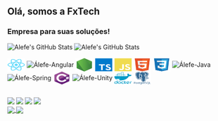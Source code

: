 ## Olá, somos a FxTech
### Empresa para suas soluções!

<div style="display: inline_block">
 <img height=180em style="display: flex, flex: 1" alt="Alefe's GitHub Stats" src="https://github-readme-stats-sigma-five.vercel.app/api?username=AlefeSk8&show_icons=true&theme=tokyonight" />
 <img height=180em width=300px alt="Alefe's GitHub Stats" src="https://github-readme-stats.vercel.app/api/top-langs/?username=AlefeSk8&layout=compact&langs_count=8&theme=tokyonight&hide=ShaderLab,HLSL" />
</div>
 
<div style="display: inline_block"><br>
  <img align="center" alt="Álefe-React" height="30" width="40" src="https://raw.githubusercontent.com/devicons/devicon/master/icons/react/react-original.svg">
  <img align="center" alt="Álefe-Angular" height="30" width="40" src="https://cdn.jsdelivr.net/gh/devicons/devicon/icons/angularjs/angularjs-original.svg">
  <img align="center" alt="Álefe-Node" height="30" width="40" src="https://raw.githubusercontent.com/devicons/devicon/master/icons/nodejs/nodejs-original.svg">
  <img align="center" alt="Álefe-Ts" height="30" width="40" src="https://raw.githubusercontent.com/devicons/devicon/master/icons/typescript/typescript-plain.svg">
  <img align="center" alt="Álefe-Js" height="30" width="40" src="https://raw.githubusercontent.com/devicons/devicon/master/icons/javascript/javascript-plain.svg">
  <img align="center" alt="Álefe-HTML" height="30" width="40" src="https://raw.githubusercontent.com/devicons/devicon/master/icons/html5/html5-original.svg">
  <img align="center" alt="Álefe-CSS" height="30" width="40" src="https://raw.githubusercontent.com/devicons/devicon/master/icons/css3/css3-original.svg">
  <img align="center" alt="Álefe-Java" height="30" width="40" src="https://cdn.jsdelivr.net/gh/devicons/devicon/icons/java/java-original-wordmark.svg" />
  <img align="center" alt="Álefe-Spring" height="30" width="40" src="https://cdn.jsdelivr.net/gh/devicons/devicon/icons/spring/spring-original.svg">
  <img align="center" alt="Álefe-Csharp" height="30" width="40" src="https://raw.githubusercontent.com/devicons/devicon/master/icons/csharp/csharp-original.svg">
  <img align="center" alt="Álefe-Unity" height="30" width="40" src="https://cdn.jsdelivr.net/gh/devicons/devicon/icons/unity/unity-original.svg">
  <img align="center" alt="Álefe-Docker" height="30" width="40" src="https://raw.githubusercontent.com/devicons/devicon/master/icons/docker/docker-plain-wordmark.svg">
  <img align="center" alt="Álefe-Postgres" height="30" width="40" src="https://raw.githubusercontent.com/devicons/devicon/master/icons/postgresql/postgresql-plain-wordmark.svg">
</div>
  
  ##
 
<div>
 <a href="https://alefesk8.github.io" target="_blank"><img src="https://img.shields.io/badge/website-000000?style=for-the-badge&logo=About.me&logoColor=white" target="_blank"></a>
 <a href="https://www.linkedin.com/in/alefe-kouichi-araujo-mikawa/" target="_blank"><img src="https://img.shields.io/badge/-LinkedIn-%230077B5?style=for-the-badge&logo=linkedin&logoColor=white" target="_blank"></a>
 <a href="https://www.instagram.com/alefe_sk8/" target="_blank"><img src="https://img.shields.io/badge/-Instagram-%23E4405F?style=for-the-badge&logo=instagram&logoColor=white" target="_blank"></a>
 <a href = "mailto:alefe_sk8@hotmail.com"><img src="https://img.shields.io/badge/-email-%23333?style=for-the-badge&logo=gmail&logoColor=white" target="_blank"></a>
</div>

<a href="https://github.com/AlefeSk8/Spotify-Clone-Next.js">
  <img width=400px align="center" src="https://github-readme-stats-sigma-five.vercel.app/api/pin/?username=AlefeSk8&theme=tokyonight&repo=Spotify-Clone-Next.js" />
</a>
<a href="https://github.com/AlefeSk8/MyFirstGame-Unity">
  <img width=400px align="center" src="https://github-readme-stats-sigma-five.vercel.app/api/pin/?username=AlefeSk8&theme=tokyonight&repo=MyFirstGame-Unity" />
</a>
